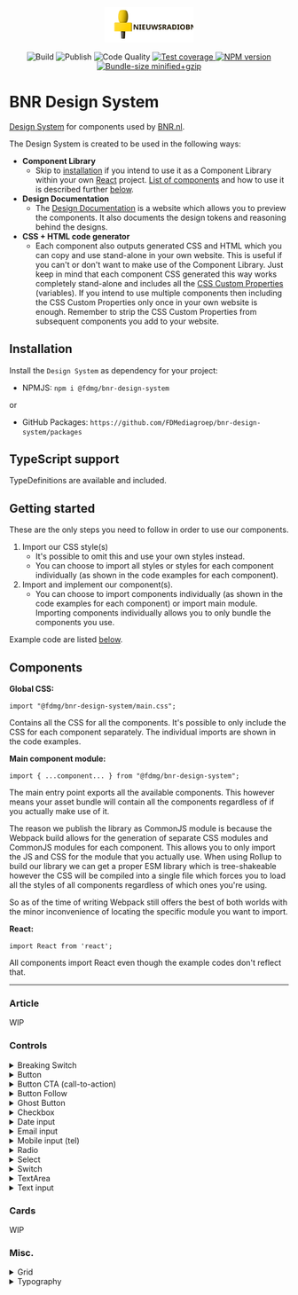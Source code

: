 <p align="center">
    <a href="https://bnr-design-system.vercel.app" target="_BLANK" rel="noopener noreferrer">
        <img width="160" src="https://github.com/FDMediagroep/bnr-design-system/raw/master/public/assets/icons/logo.svg?sanitize=true" alt="BNR Design System">
    </a>
</p>

<p align="center">
    <span>
        <img src="https://github.com/FDMediagroep/bnr-design-system/workflows/Build/badge.svg" alt="Build"/>
    </span>
    <span>
        <img src="https://github.com/FDMediagroep/bnr-design-system/workflows/Publish/badge.svg" alt="Publish"/>
    </span>
    <span>
        <img src="https://github.com/FDMediagroep/bnr-design-system/workflows/CodeQL/badge.svg" alt="Code Quality"/>
    </span>
    <a href="https://coveralls.io/github/FDMediagroep/bnr-design-system?branch=master" target="_blank" rel="noopener noreferrer">
        <img src="https://coveralls.io/repos/github/FDMediagroep/bnr-design-system/badge.svg?branch=master" alt="Test coverage"/>
    </a>
    <a href="https://npmjs.com/package/@fdmg%2Fbnr-design-system" target="_blank" rel="noopener noreferrer">
        <img src="https://img.shields.io/npm/v/@fdmg/bnr-design-system?color=blue" alt="NPM version"/>
    </a>
    <a href="https://bundlephobia.com/result?p=@fdmg/bnr-design-system" target="_blank" rel="noopener noreferrer">
        <img src="https://img.shields.io/bundlephobia/minzip/@fdmg/bnr-design-system" alt="Bundle-size minified+gzip"/>
    </a>
</p>

# BNR Design System

[Design System](https://bnr-design-system.vercel.app) for components used by [BNR.nl](https://bnr.nl).

The Design System is created to be used in the following ways:

-   **Component Library**
    -   Skip to [installation](#installation) if you intend to use it as a Component Library within your own [React](https://reactjs.org/) project. [List of components](#components) and how to use it is described further [below](#components).
-   **Design Documentation**
    -   The [Design Documentation](https://bnr-design-system.vercel.app) is a website which allows you to preview the components. It also documents the design tokens and reasoning behind the designs.
-   **CSS + HTML code generator**
    -   Each component also outputs generated CSS and HTML which you can copy and use stand-alone in your own website. This is useful if you can't or don't want to make use of the Component Library. Just keep in mind that each component CSS generated this way works completely stand-alone and includes all the [CSS Custom Properties](https://developer.mozilla.org/en-US/docs/Web/CSS/Using_CSS_custom_properties) (variables). If you intend to use multiple components then including the CSS Custom Properties only once in your own website is enough. Remember to strip the CSS Custom Properties from subsequent components you add to your website.

## Installation

Install the `Design System` as dependency for your project:

-   NPMJS: `npm i @fdmg/bnr-design-system`

or

-   GitHub Packages: `https://github.com/FDMediagroep/bnr-design-system/packages`

## TypeScript support

TypeDefinitions are available and included.

## Getting started

These are the only steps you need to follow in order to use our components.

1. Import our CSS style(s)
    - It's possible to omit this and use your own styles instead.
    - You can choose to import all styles or styles for each component individually (as shown in the code examples for each component).
1. Import and implement our component(s).
    - You can choose to import components individually (as shown in the code examples for each component) or import main module. Importing components individually allows you to only bundle the components you use.

Example code are listed [below](#components).

## Components

**Global CSS:**

```
import "@fdmg/bnr-design-system/main.css";
```

Contains all the CSS for all the components. It's possible to only include the CSS for each component separately.
The individual imports are shown in the code examples.

**Main component module:**

```
import { ...component... } from "@fdmg/bnr-design-system";
```

The main entry point exports all the available components. This however means your asset bundle will contain all the components regardless of if you actually make use of it.

The reason we publish the library as CommonJS module is because the Webpack build allows for the generation of separate
CSS modules and CommonJS modules for each component. This allows you to only import the JS and CSS for the module that you actually use.
When using Rollup to build our library we can get a proper ESM library which is tree-shakeable however the CSS will be compiled into a single file which forces you to load all the styles of all components regardless of which ones you're using.

So as of the time of writing Webpack still offers the best of both worlds with the minor inconvenience of locating the specific module you want to import.

**React:**

```
import React from 'react';
```

All components import React even though the example codes don't reflect that.

---

### Article

WIP

### Controls

<details>
<summary>Breaking Switch</summary>

[Demo](https://bnr-design-system.vercel.app/input/breaking-switch)

Component CSS:

```
import "@fdmg/bnr-design-system/components/design-tokens/design-tokens.css";
import "@fdmg/bnr-design-system/components/input/BreakingSwitch.css";
```

```
import { BreakingSwitch } from "@fdmg/bnr-design-system/components/input/BreakingSwitch";

interface Props {
    checked?: boolean;
}

function Foo(props: Props) {
    const [checked, setChecked] = useState(props.checked);

    function handleChange(e: React.ChangeEvent<HTMLInputElement>) {
        setChecked(e.currentTarget.checked);
    }

    return (
        <BreakingSwitch
            label="Label of the switch"
            checked={checked}
            onChange={handleChange}
        />
    );
}
```

</details>

<details>
<summary>Button</summary>

[Demo](https://bnr-design-system.vercel.app/button/default)

Component CSS:

```
import "@fdmg/bnr-design-system/components/design-tokens/design-tokens.css";
import "@fdmg/bnr-design-system/components/button/Button.css";
```

```
import { Button } from "@fdmg/bnr-design-system/components/button/Button";

function Foo() {
    function handleClick() {
        console.log('clicked');
    }

    return (
        <Button onClick={handleClick}>Click me!</Button>
    );
}
```

</details>

<details>
<summary>Button CTA (call-to-action)</summary>

[Demo](https://bnr-design-system.vercel.app/button/cta)

Component CSS:

```
import "@fdmg/bnr-design-system/components/design-tokens/design-tokens.css";
import "@fdmg/bnr-design-system/components/button/ButtonCta.css";
```

```
import { ButtonCta } from "@fdmg/bnr-design-system/components/button/ButtonCta";

function Foo() {
    function handleClick() {
        console.log('clicked');
    }

    return (
        <ButtonCta onClick={handleClick}>Click me!</ButtonCta>
    );
}
```

</details>

<details>
<summary>Button Follow</summary>

[Demo](https://bnr-design-system.vercel.app/button/follow)

Component CSS:

```
import "@fdmg/bnr-design-system/components/design-tokens/design-tokens.css";
import "@fdmg/bnr-design-system/components/button/ButtonFollow.css";
```

```
import { useState } from 'react';
import { ButtonFollow } from "@fdmg/bnr-design-system/components/button/ButtonFollow";

function Foo() {
    const [follow, setFollow] = useState(false);
    function handleClick() {
        console.log('clicked');
        setFollow(!follow);
    }

    return (
        <ButtonFollow selected={follow} onClick={handleClick}>Click me!</ButtonFollow>
    );
}
```

</details>

<details>
<summary>Ghost Button</summary>

[Demo](https://bnr-design-system.vercel.app/button/ghost)

Component CSS:

```
import "@fdmg/bnr-design-system/components/design-tokens/design-tokens.css";
import "@fdmg/bnr-design-system/components/button/ButtonGhost.css";
```

```
import { ButtonGhost } from "@fdmg/bnr-design-system/components/button/ButtonGhost";

function Foo() {
    function handleClick() {
        console.log('clicked');
    }

    return (
        <ButtonGhost onClick={handleClick}>Click me!</ButtonGhost>
    );
}
```

</details>

<details>
<summary>Checkbox</summary>

[Demo](https://bnr-design-system.vercel.app/input/checkbox)

Component CSS:

```
import "@fdmg/bnr-design-system/components/design-tokens/design-tokens.css";
import "@fdmg/bnr-design-system/components/input/Checkbox.css";
```

```
import { Checkbox } from "@fdmg/bnr-design-system/components/input/Checkbox";

function Foo() {
    return (
        <Switch
            id="idOfCheckbox"
            label=`Label of the checkbox`
        />
    );
}
```

</details>

<details>
<summary>Date input</summary>

[Demo](https://bnr-design-system.vercel.app/input/dateinput)

Component CSS:

```
import "@fdmg/bnr-design-system/components/design-tokens/design-tokens.css";
import "@fdmg/bnr-design-system/components/input/TextInput.css";
```

```
import { TextInput } from "@fdmg/bnr-design-system/components/input/TextInput";

function Foo() {
    return (
        <TextInput id="demoDateInput" type="date" label="Birthday" />
    );
}
```

</details>

<details>
<summary>Email input</summary>

[Demo](https://bnr-design-system.vercel.app/input/emailinput)

Component CSS:

```
import "@fdmg/bnr-design-system/components/design-tokens/design-tokens.css";
import "@fdmg/bnr-design-system/components/input/TextInput.css";
```

```
import { TextInput, Patterns } from "@fdmg/bnr-design-system/components/input/TextInput";

function Foo() {
    return (
        <TextInput id="demoEmailInput" type="email" label="E-mail" pattern={Patterns.EMAIL} required={true} />
    );
}
```

</details>

<details>
<summary>Mobile input (tel)</summary>

[Demo](https://bnr-design-system.vercel.app/input/mobileinput)

Component CSS:

```
import "@fdmg/bnr-design-system/components/design-tokens/design-tokens.css";
import "@fdmg/bnr-design-system/components/input/TextInput.css";
```

```
import { TextInput, Patterns } from "@fdmg/bnr-design-system/components/input/TextInput";

function Foo() {
    return (
        <TextInput id="demoMobileInput" type="tel" label="E-mail" pattern={Patterns.MOBILE} required={true} />
    );
}
```

</details>

<details>
<summary>Radio</summary>

[Demo](https://bnr-design-system.vercel.app/input/radio)

Component CSS:

```
import "@fdmg/bnr-design-system/components/design-tokens/design-tokens.css";
import "@fdmg/bnr-design-system/components/input/Radio.css";
```

```
import { Radio } from "@fdmg/bnr-design-system/components/input/Radio";

function Foo() {
    return (
        <>
            <Radio
                id="idOfRadio"
                name="groupName"
                label=`Label of the radio button`
                defaultChecked={true}
            />
            <Radio
                id="idOfRadio2"
                name="groupName"
                label=`Label of the radio button`
            />
        </>
    );
}
```

</details>

<details>
<summary>Select</summary>

[Demo](https://bnr-design-system.vercel.app/input/select)

Component CSS:

```
import "@fdmg/bnr-design-system/components/design-tokens/design-tokens.css";
import "@fdmg/bnr-design-system/components/input/Select.css";
```

```
import { Select } from "@fdmg/bnr-design-system/components/input/Select";

function Foo() {
    return (
        <Select
            id="demoSelect"
            label="Aanhef"
            errorMessage="Kies uw aanhef"
            required={true}
            description="Disabled select field"
        >
            <option value="">-- aanhef --</option>
            <option value="dhr">Dhr.</option>
            <option value="mevr">Mevr.</option>
            <option value="mw">Mw.</option>
            <option value="drs">Drs.</option>
            <option value="Prof">Prof.</option>
        </Select>
    );
}
```

</details>

<details>
<summary>Switch</summary>

[Demo](https://bnr-design-system.vercel.app/input/switch)

Component CSS:

```
import "@fdmg/bnr-design-system/components/design-tokens/design-tokens.css";
import "@fdmg/bnr-design-system/components/input/Switch.css";
```

```
import { Switch } from "@fdmg/bnr-design-system/components/input/Switch";

function Foo() {
    return (
        <Switch
            id="idOfSwitch"
            label=`Label of the switch`
        />
    );
}
```

</details>

<details>
<summary>TextArea</summary>

[Demo](https://bnr-design-system.vercel.app/input/textarea)

Component CSS:

```
import "@fdmg/bnr-design-system/components/design-tokens/design-tokens.css";
import "@fdmg/bnr-design-system/components/input/TextArea.css";
```

```
import { TextArea } from "@fdmg/bnr-design-system/components/input/TextArea";

function Foo() {
    return (
        <TextArea id="demoTextArea" label="Biography" required={true} />
    );
}
```

</details>

<details>
<summary>Text input</summary>

[Demo](https://bnr-design-system.vercel.app/input/textinput)

Component CSS:

```
import "@fdmg/bnr-design-system/components/design-tokens/design-tokens.css";
import "@fdmg/bnr-design-system/components/input/TextInput.css";
```

```
import { TextInput } from "@fdmg/bnr-design-system/components/input/TextInput";

function Foo() {
    return (
        <TextInput id="demoTextInput" label="Name" placeholder="Willem Liu" />
    );
}
```

</details>

### Cards

WIP

### Misc.

<details>
<summary>Grid</summary>

The CSS Grid is an external component and can be found here:
[Demo](https://bnr-design-system.vercel.app/grid)
[Source](https://github.com/FDMediagroep/fdmg-css-grid)

</details>

<details>
<summary>Typography</summary>

[Demo](https://bnr-design-system.vercel.app/typography)

Component CSS:

```
import "@fdmg/bnr-design-system/components/design-tokens/design-tokens.css";
```

```
function Foo() {
    return (
        <h1 className="heading serif xs">Heading xs</h1>
        <h1 className="heading serif s">Heading s</h1>
        <h1 className="heading serif m">Heading m</h1>
        <h1 className="heading serif l">Heading l</h1>
        <h1 className="heading serif xl">Heading xl</h1>
        <h1 className="heading serif xxl">Heading xxl</h1>

        <h1 className="heading sans xs">Heading xs</h1>
        <h1 className="heading sans s">Heading s</h1>
        <h1 className="heading sans m">Heading m</h1>
        <h1 className="heading sans l">Heading l</h1>
        <h1 className="heading sans xl">Heading xl</h1>
        <h1 className="heading sans xxl">Heading xxl</h1>

        <p className="body-text serif xs">body-text serif xs</p>
        <p className="body-text serif s">body-text serif s</p>
        <p className="body-text serif m">Reserved</p>
        <p className="body-text serif l">Reserved</p>
        <p className="body-text serif xl">Reserved</p>
        <p className="body-text serif xxl">Reserved</p>

        <p className="body-text serif xs bold">
            body-text serif xs bold
        </p>
        <p className="body-text serif s bold">
            body-text serif s bold
        </p>
        <p className="body-text serif m bold">Reserved</p>
        <p className="body-text serif l bold">Reserved</p>
        <p className="body-text serif xl bold">Reserved</p>
        <p className="body-text serif xxl bold">Reserved</p>

        <p className="body-text sans xs">body-text sans xs</p>
        <p className="body-text sans s">body-text sans s</p>
        <p className="body-text sans m">body-text sans m</p>
        <p className="body-text sans l">Reserved</p>
        <p className="body-text sans xl">Reserved</p>
        <p className="body-text sans xxl">Reserved</p>

        <p className="body-text sans xs bold">
            body-text sans xs bold
        </p>
        <p className="body-text sans s bold">
            body-text sans s bold
        </p>
        <p className="body-text sans m bold">
            body-text sans m bold
        </p>
        <p className="body-text sans l bold">Reserved</p>
        <p className="body-text sans xl bold">Reserved</p>
        <p className="body-text sans xxl bold">Reserved</p>

    );
}
```

</details>
